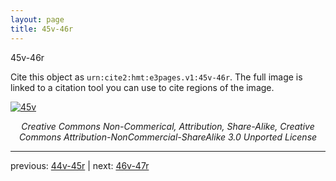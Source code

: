 ```yaml
---
layout: page
title: 45v-46r
---
```


45v-46r

Cite this object as `urn:cite2:hmt:e3pages.v1:45v-46r`.  The full image is linked to a citation tool you can use to cite regions of the image.

[![45v](http://www.homermultitext.org/iipsrv?IIIF=/project/homer/pyramidal/deepzoom/hmt/e3bifolio/v1/E3_45v_46r.tif/full/800,/0/default.jpg)](http://www.homermultitext.org/ict2/?urn=urn:cite2:hmt:e3bifolio.v1:E3_45v_46r) 

<p style="text-align: center; font-style: italic;">Creative Commons Non-Commerical, Attribution, Share-Alike, Creative Commons Attribution-NonCommercial-ShareAlike 3.0 Unported License</p>

---

previous: [44v-45r](../44v-45r/) | next: [46v-47r](../46v-47r/)